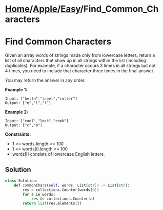 # [Home](./../..)/[Apple](./..)/[Easy](./)/Find_Common_Characters
<h1>Find Common Characters</h1>

<p>
Given an array words of strings made only from lowercase letters, return a list of all characters that show up in all strings within the list (including duplicates).  For example, if a character occurs 3 times in all strings but not 4 times, you need to include that character three times in the final answer.

You may return the answer in any order.
</p>

<b>Example 1:</b>

    Input: ["bella","label","roller"]
    Output: ["e","l","l"]
    
<b>Example 2:</b>

    Input: ["cool","lock","cook"]
    Output: ["c","o"]

<b>Constraints:</b>

- 1 <= words.length <= 100
- 1 <= words[i].length <= 100
- words[i] consists of lowercase English letters.

<h2>Solution</h2>

```python
class Solution:
    def commonChars(self, words: List[str]) -> List[str]:
        res = collections.Counter(words[0])
        for a in words:
            res &= collections.Counter(a)
        return list(res.elements())
```
